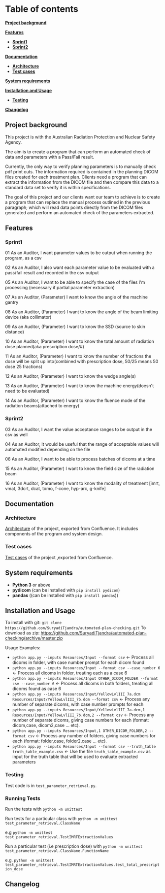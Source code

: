# Table of contents
[**Project background**](#project-background)

[**Features**](#features)
  * [**Sprint1**](#sprint1)
  * [**Sprint2**](#sprint2)
  
[**Documentation**](#documentation)
  * [**Architecture**](#architecture)
  * [**Test cases**](#test-cases)
  
[**System requirements**](#system-requirements)

[**Installation and Usage**](#installation-and-usage)
  * [**Testing**](#testing)
  
[**Changelog**](#changelog)



## Project background
This project is with the Australian Radiation Protection and Nuclear Safety Agency.

The aim is to create a program that can perform an automated check of data and parameters with a Pass/Fail result.

Currently, the only way to verify planning parameters is to manually check pdf print outs. The information required is contained in the planning DICOM files created for each treatment plan. Clients need a program that can extract the information from the DICOM file and then compare this data to a standard data set to verify it is within specifications.

The goal of this project and our clients want our team to achieve is to create a program that can replace the manual process outlined in the previous paragraph; which will read data points directly from the DICOM files generated and perform an automated check of the parameters extracted.

## Features
### Sprint1
01	As an Auditor,	I want parameter values to be output when running the program, as a csv

02	As an Auditor,	I also want each parameter value to be evaluated with a pass/fail result and recorded in the csv output

05	As an Auditor,	I want to be able to specify the case of the files I'm processing (necessary if partial parameter extraction)

07	As an Auditor,	(Parameter) I want to know the angle of the machine gantry

08	As an Auditor,	(Parameter) I want to know the angle of the beam limiting device (aka collimator)

09	As an Auditor,	(Parameter) I want to know the SSD (source to skin distance)

10	As an Auditor,	(Parameter) I want to know the total amount of radiation dose planned(aka prescription dose/#)

11	As an Auditor,	(Parameter) I want to know the number of fractions the dose will be split up into(combined with prescription dose, 50/25 means 50 dose 25 fractions)

12	As an Auditor,	(Parameter) I want to know the wedge angle(s)

13	As an Auditor,	(Parameter) I want to know the machine energy(doesn't need to be evaluated)

14	As an Auditor,	(Parameter) I want to know the fluence mode of the radiation beams(attached to energy)
### Sprint2
03	As an Auditor,	I want the value acceptance ranges to be output in the csv as well

04	As an Auditor,	It would be useful that  the range of acceptable values will automated modified depending on the file

06	As an Auditor,	I want to be able to process batches of dicoms at a time

15	As an Auditor,	(Parameter) I want to know the field size of the radiation beam

16	As an Auditor,  (Parameter) I want to know the modality of treatment [imrt, vmat, 3dcrt, dcat, tomo, f-cone, hyp-arc, g-knife]

## Documentation

### Architecture
[Architecture](https://github.com/SuryadiTjandra/automated-plan-checking/blob/master/docs/atkoala-Architecture-271020-1313-2124.pdf) of the project, exported from Confluence. It includes components of the program and system design.
### Test cases
[Test cases](https://github.com/SuryadiTjandra/automated-plan-checking/blob/master/tests/atkoala-Test-271020-0054-2114.pdf) of the project ,exported from Confluence.

## System requirements
- **Python 3** or above
- **pydicom** (can be installed with `pip install pydicom`)
- **pandas** ((can be installed with `pip install pandas`))


## Installation and Usage

To install with git: `git clone https://github.com/SuryadiTjandra/automated-plan-checking.git`
To download as zip: <https://github.com/SuryadiTjandra/automated-plan-checking/archive/master.zip>

Usage Examples:

- `python app.py --inputs Resources/Input --format csv` <- Process all dicoms in folder, with case number prompt for each dicom found
- `python app.py --inputs Resources/Input --format csv --case_number 6` <- Process all dicoms in folder, treating each as a case 6
- `python app.py --inputs Resources/Input OTHER_DICOM_FOLDER --format csv --case_number 6` <- Process all dicoms in both folders, treating all dicoms found as case 6
- `python app.py --inputs Resources/Input/YellowLvlIII_7a.dcm Resources/Input/YellowLvlIII_7b.dcm --format csv` <- Process any number of separate dicoms, with case number prompts for each
- `python app.py --inputs Resources/Input/YellowLvlIII_7a.dcm,1 Resources/Input/YellowLvlIII_7b.dcm,2 --format csv` <- Process any number of separate dicoms, giving case numbers for each (format: dicom,case, dicom2,case ... etc).
- `python app.py --inputs Resources/Input,1 OTHER_DICOM_FOLDER,2 --format csv` <- Process any number of folders, giving case numbers for each (format: folder,case, folder2,case ... etc).
- `python app.py --inputs Resources/Input --format csv --truth_table truth_table_example.csv` <- Use the file ``truth_table_example.csv`` as input for the truth table that will be used to evaluate extracted parameters

### Testing

Test code is in `test_parameter_retrieval.py`.

### Running Tests

Run the tests with `python -m unittest`

Run tests for a particular class with `python -m unittest test_parameter_retrieval.ClassName`

e.g `python -m unittest test_parameter_retrieval.TestIMRTExtractionValues`

Run a particular test (i.e prescription dose) with `python -m unittest test_parameter_retrieval.ClassName.FunctionName`

e.g. `python -m unittest test_parameter_retrieval.TestIMRTExtractionValues.test_total_prescription_dose`


## Changelog
